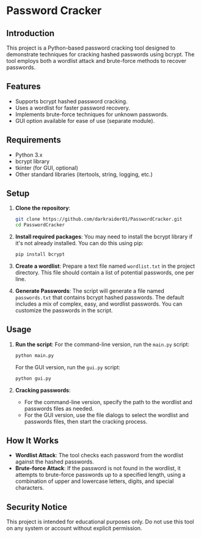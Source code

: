 
# Password Cracker

## Introduction

This project is a Python-based password cracking tool designed to demonstrate techniques for cracking hashed passwords using bcrypt. The tool employs both a wordlist attack and brute-force methods to recover passwords.

## Features

- Supports bcrypt hashed password cracking.
- Uses a wordlist for faster password recovery.
- Implements brute-force techniques for unknown passwords.
- GUI option available for ease of use (separate module).

## Requirements

- Python 3.x
- bcrypt library
- tkinter (for GUI, optional)
- Other standard libraries (itertools, string, logging, etc.)

## Setup

1. **Clone the repository**:
   ```bash
   git clone https://github.com/darkraider01/PasswordCracker.git
   cd PasswordCracker
   ```

2. **Install required packages**:
   You may need to install the bcrypt library if it's not already installed. You can do this using pip:
   ```bash
   pip install bcrypt
   ```

3. **Create a wordlist**:
   Prepare a text file named `wordlist.txt` in the project directory. This file should contain a list of potential passwords, one per line.

4. **Generate Passwords**:
   The script will generate a file named `passwords.txt` that contains bcrypt hashed passwords. The default includes a mix of complex, easy, and wordlist passwords. You can customize the passwords in the script.

## Usage

1. **Run the script**:
   For the command-line version, run the `main.py` script:
   ```bash
   python main.py
   ```

   For the GUI version, run the `gui.py` script:
   ```bash
   python gui.py
   ```

2. **Cracking passwords**:
   - For the command-line version, specify the path to the wordlist and passwords files as needed.
   - For the GUI version, use the file dialogs to select the wordlist and passwords files, then start the cracking process.

## How It Works

- **Wordlist Attack**: The tool checks each password from the wordlist against the hashed passwords.
- **Brute-force Attack**: If the password is not found in the wordlist, it attempts to brute-force passwords up to a specified length, using a combination of upper and lowercase letters, digits, and special characters.

## Security Notice

This project is intended for educational purposes only. Do not use this tool on any system or account without explicit permission.
```

